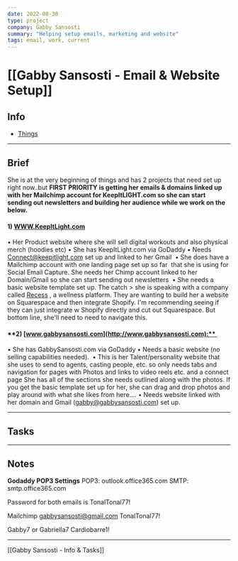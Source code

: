 ```yaml
---
date: 2022-08-30
type: project
company: Gabby Sansosti 
summary: "Helping setup emails, marketing and website"
tags: email, work, current
---
```


# [[Gabby Sansosti - Email & Website Setup]]


## Info
- [Things](things:///show?id=868bKS3MvE8P8pqX57Shm2)


---

## Brief
She is at the very beginning of things and has 2 projects that need set up right now..but **FIRST PRIORITY is getting her emails & domains linked up with her Mailchimp account for KeepItLIGHT.com so she can start sending out newsletters and building her audience while we work on the below.**

#### **1) [WWW.KeepItLight.com](http://WWW.KeepItLight.com)**
• Her Product website where she will sell digital workouts and also physical merch (hoodies etc)
• She has KeepItLight.com via GoDaddy
• Needs [Connect@keepitlight.com](https://mailto:Connect@keepitlight.com) set up and linked to her Gmail 
• She does have a Mailchimp account with one landing page set up so far  that she is using for Social Email Capture. She needs her Chimp account linked to her Domain/Gmail so she can start sending out newsletters 
• She needs a basic website template set up. The catch > she is speaking with a company called [Recess](https://recess.tv/home) , a wellness platform. They are wanting to build her a website on Squarespace and then integrate Shopify. I'm recommending seeing if they can just integrate w Shopify directly and cut out Squarespace. But bottom line, she'll need to need to navigate this. 

  
#### **2) [www.gabbysansosti.com](http://www.gabbysansosti.com):** 
• She has GabbySansosti.com via GoDaddy
• Needs a basic website (no selling capabilities needed). 
• This is her Talent/personality website that she uses to send to agents, casting people, etc. so only needs tabs and navigation for pages with Photos and links to video reels etc. and a connect page She has all of the sections she needs outlined along with the photos. If you get the basic template set up for her, she can drag and drop photos and play around with what she likes from here....
• Needs website linked with her domain and Gmail ([gabby@gabbysansosti.com](https://mailto:gabby@gabbysansosti.com)) set up.


---

## Tasks


---

## Notes

**Godaddy POP3 Settings**
POP3: outlook.office365.com
SMTP: smtp.office365.com

Password for both emails is TonalTonal77!

Mailchimp
gabbysansosti@gmail.com
TonalTonal77!

Gabby7 or Gabriella7
Cardiobarre1!

---
[[Gabby Sansosti - Info & Tasks]]